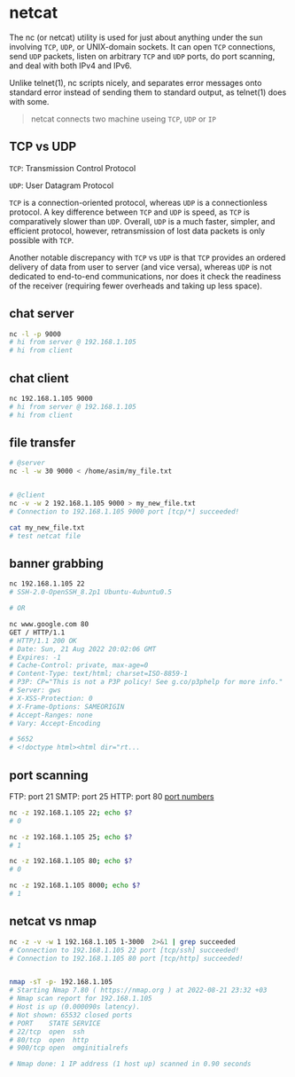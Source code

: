 # netcat 
The nc (or netcat) utility is used for just about anything under the sun 
involving `TCP`, `UDP`, or UNIX-domain sockets.  It can open `TCP` connections, 
send `UDP` packets, listen on arbitrary `TCP` and `UDP` ports, do port scanning, 
and deal with both IPv4 and IPv6.  

Unlike telnet(1), nc scripts nicely, and separates error messages onto 
standard error instead of sending them to standard output, as telnet(1) 
does with some.

> netcat connects two machine useing `TCP`, `UDP` or `IP`

## TCP vs UDP
`TCP`: Transmission Control Protocol

`UDP`: User Datagram Protocol

`TCP` is a connection-oriented protocol, whereas `UDP` is a connectionless protocol. 
A key difference between `TCP` and `UDP` is speed, as `TCP` is comparatively slower 
than `UDP`. Overall, `UDP` is a much faster, simpler, and efficient protocol, 
however, retransmission of lost data packets is only possible with `TCP`. 

Another notable discrepancy with `TCP` vs `UDP` is that `TCP` provides an 
ordered delivery of data from user to server (and vice versa), whereas 
`UDP` is not dedicated to end-to-end communications, nor does it check 
the readiness of the receiver (requiring fewer overheads and taking 
up less space).  


## chat server
```bash
nc -l -p 9000
# hi from server @ 192.168.1.105
# hi from client
```


## chat client
```bash
nc 192.168.1.105 9000
# hi from server @ 192.168.1.105
# hi from client
```


## file transfer
```bash
# @server
nc -l -w 30 9000 < /home/asim/my_file.txt


# @client
nc -v -w 2 192.168.1.105 9000 > my_new_file.txt
# Connection to 192.168.1.105 9000 port [tcp/*] succeeded!

cat my_new_file.txt 
# test netcat file
```


## banner grabbing
```bash
nc 192.168.1.105 22
# SSH-2.0-OpenSSH_8.2p1 Ubuntu-4ubuntu0.5

# OR

nc www.google.com 80
GET / HTTP/1.1 
# HTTP/1.1 200 OK
# Date: Sun, 21 Aug 2022 20:02:06 GMT
# Expires: -1
# Cache-Control: private, max-age=0
# Content-Type: text/html; charset=ISO-8859-1
# P3P: CP="This is not a P3P policy! See g.co/p3phelp for more info."
# Server: gws
# X-XSS-Protection: 0
# X-Frame-Options: SAMEORIGIN
# Accept-Ranges: none
# Vary: Accept-Encoding

# 5652
# <!doctype html><html dir="rt...
```


## port scanning
FTP:  port 21
SMTP: port 25
HTTP: port 80
[port numbers](https://en.wikipedia.org/wiki/List_of_TCP_and_UDP_port_numbers)


```bash
nc -z 192.168.1.105 22; echo $?
# 0

nc -z 192.168.1.105 25; echo $?
# 1

nc -z 192.168.1.105 80; echo $?
# 0

nc -z 192.168.1.105 8000; echo $?
# 1
```


## netcat vs nmap
```bash
nc -z -v -w 1 192.168.1.105 1-3000  2>&1 | grep succeeded
# Connection to 192.168.1.105 22 port [tcp/ssh] succeeded!
# Connection to 192.168.1.105 80 port [tcp/http] succeeded!


nmap -sT -p- 192.168.1.105
# Starting Nmap 7.80 ( https://nmap.org ) at 2022-08-21 23:32 +03
# Nmap scan report for 192.168.1.105
# Host is up (0.000090s latency).
# Not shown: 65532 closed ports
# PORT    STATE SERVICE
# 22/tcp  open  ssh
# 80/tcp  open  http
# 900/tcp open  omginitialrefs

# Nmap done: 1 IP address (1 host up) scanned in 0.90 seconds
```
